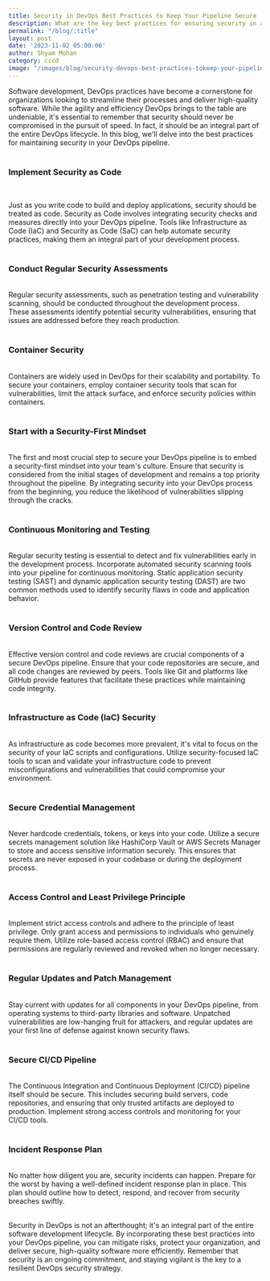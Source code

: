 ```yaml
---
title: Security in DevOps Best Practices to Keep Your Pipeline Secure 
description: What are the key best practices for ensuring security in a DevOps pipeline, and how can organizations effectively implement these practices to safeguard their development and deployment processes?
permalink: "/blog/:title"
layout: post
date: '2023-11-02 05:00:00'
author: Shyam Mohan
category: cicd
image: "/images/blog/security-devops-best-practices-tokeep-your-pipeline-secure.gif"
---
```


Software development, DevOps practices have become a cornerstone for organizations looking to streamline their processes and deliver high-quality software. While the agility and efficiency DevOps brings to the table are undeniable, it's essential to remember that security should never be compromised in the pursuit of speed. In fact, it should be an integral part of the entire DevOps lifecycle. In this blog, we'll delve into the best practices for maintaining security in your DevOps pipeline.
<br>
<br>

### **Implement Security as Code**
<br>

Just as you write code to build and deploy applications, security should be treated as code. Security as Code involves integrating security checks and measures directly into your DevOps pipeline. Tools like Infrastructure as Code (IaC) and Security as Code (SaC) can help automate security practices, making them an integral part of your development process.
<br>
<br>

### **Conduct Regular Security Assessments**
<br>
Regular security assessments, such as penetration testing and vulnerability scanning, should be conducted throughout the development process. These assessments identify potential security vulnerabilities, ensuring that issues are addressed before they reach production.
<br>
<br>

### **Container Security**
<br>
Containers are widely used in DevOps for their scalability and portability. To secure your containers, employ container security tools that scan for vulnerabilities, limit the attack surface, and enforce security policies within containers.
<br>
<br>

### **Start with a Security-First Mindset**
<br>
The first and most crucial step to secure your DevOps pipeline is to embed a security-first mindset into your team's culture. Ensure that security is considered from the initial stages of development and remains a top priority throughout the pipeline. By integrating security into your DevOps process from the beginning, you reduce the likelihood of vulnerabilities slipping through the cracks.
<br>
<br>

### **Continuous Monitoring and Testing**
<br>
Regular security testing is essential to detect and fix vulnerabilities early in the development process. Incorporate automated security scanning tools into your pipeline for continuous monitoring. Static application security testing (SAST) and dynamic application security testing (DAST) are two common methods used to identify security flaws in code and application behavior.
<br>
<br>

### **Version Control and Code Review**
<br>
Effective version control and code reviews are crucial components of a secure DevOps pipeline. Ensure that your code repositories are secure, and all code changes are reviewed by peers. Tools like Git and platforms like GitHub provide features that facilitate these practices while maintaining code integrity.
<br>
<br>

### **Infrastructure as Code (IaC) Security**
<br>
As infrastructure as code becomes more prevalent, it's vital to focus on the security of your IaC scripts and configurations. Utilize security-focused IaC tools to scan and validate your infrastructure code to prevent misconfigurations and vulnerabilities that could compromise your environment.
<br>
<br>

### **Secure Credential Management**
<br>
Never hardcode credentials, tokens, or keys into your code. Utilize a secure secrets management solution like HashiCorp Vault or AWS Secrets Manager to store and access sensitive information securely. This ensures that secrets are never exposed in your codebase or during the deployment process.
<br>
<br>

### **Access Control and Least Privilege Principle**
<br>
Implement strict access controls and adhere to the principle of least privilege. Only grant access and permissions to individuals who genuinely require them. Utilize role-based access control (RBAC) and ensure that permissions are regularly reviewed and revoked when no longer necessary.
<br>
<br>

### **Regular Updates and Patch Management**
<br>
Stay current with updates for all components in your DevOps pipeline, from operating systems to third-party libraries and software. Unpatched vulnerabilities are low-hanging fruit for attackers, and regular updates are your first line of defense against known security flaws.
<br>
<br>

### **Secure CI/CD Pipeline**
<br>
The Continuous Integration and Continuous Deployment (CI/CD) pipeline itself should be secure. This includes securing build servers, code repositories, and ensuring that only trusted artifacts are deployed to production. Implement strong access controls and monitoring for your CI/CD tools.
<br>
<br>

### **Incident Response Plan**
<br>
No matter how diligent you are, security incidents can happen. Prepare for the worst by having a well-defined incident response plan in place. This plan should outline how to detect, respond, and recover from security breaches swiftly.
<br>
<br>

Security in DevOps is not an afterthought; it's an integral part of the entire software development lifecycle. By incorporating these best practices into your DevOps pipeline, you can mitigate risks, protect your organization, and deliver secure, high-quality software more efficiently. Remember that security is an ongoing commitment, and staying vigilant is the key to a resilient DevOps security strategy.